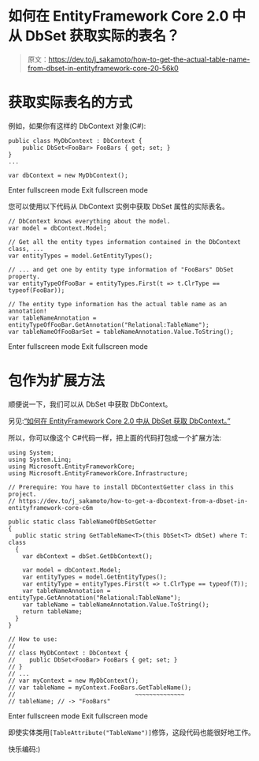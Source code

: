# 如何在 EntityFramework Core 2.0 中从 DbSet 获取实际的表名？

> 原文：<https://dev.to/j_sakamoto/how-to-get-the-actual-table-name-from-dbset-in-entityframework-core-20-56k0>

# 获取实际表名的方式

例如，如果你有这样的 DbContext 对象(C#):

```
public class MyDbContext : DbContext {
    public DbSet<FooBar> FooBars { get; set; }
}
...

var dbContext = new MyDbContext(); 
```

Enter fullscreen mode Exit fullscreen mode

您可以使用以下代码从 DbContext 实例中获取 DbSet 属性的实际表名。

```
// DbContext knows everything about the model.
var model = dbContext.Model;

// Get all the entity types information contained in the DbContext class, ...
var entityTypes = model.GetEntityTypes();

// ... and get one by entity type information of "FooBars" DbSet property.
var entityTypeOfFooBar = entityTypes.First(t => t.ClrType == typeof(FooBar));

// The entity type information has the actual table name as an annotation!
var tableNameAnnotation = entityTypeOfFooBar.GetAnnotation("Relational:TableName");
var tableNameOfFooBarSet = tableNameAnnotation.Value.ToString(); 
```

Enter fullscreen mode Exit fullscreen mode

# 包作为扩展方法

顺便说一下，我们可以从 DbSet 中获取 DbContext。

另见:[“如何在 EntityFramework Core 2.0 中从 DbSet 获取 DbContext。”](https://dev.to/j_sakamoto/how-to-get-a-dbcontext-from-a-dbset-in-entityframework-core-c6m)

所以，你可以像这个 C#代码一样，把上面的代码打包成一个扩展方法:

```
using System;
using System.Linq;
using Microsoft.EntityFrameworkCore;
using Microsoft.EntityFrameworkCore.Infrastructure;

// Prerequire: You have to install DbContextGetter class in this project.
// https://dev.to/j_sakamoto/how-to-get-a-dbcontext-from-a-dbset-in-entityframework-core-c6m

public static class TableNameOfDbSetGetter
{
  public static string GetTableName<T>(this DbSet<T> dbSet) where T: class
  {
    var dbContext = dbSet.GetDbContext();

    var model = dbContext.Model;
    var entityTypes = model.GetEntityTypes();
    var entityType = entityTypes.First(t => t.ClrType == typeof(T));
    var tableNameAnnotation = entityType.GetAnnotation("Relational:TableName");
    var tableName = tableNameAnnotation.Value.ToString();
    return tableName;
  }
}

// How to use:
// 
// class MyDbContext : DbContext {
//    public DbSet<FooBar> FooBars { get; set; }
// }
// ...
// var myContext = new MyDbContext();
// var tableName = myContext.FooBars.GetTableName();
//                                  ~~~~~~~~~~~~~~
// tableName; // -> "FooBars" 
```

Enter fullscreen mode Exit fullscreen mode

即使实体类用`[TableAttribute("TableName")]`修饰，这段代码也能很好地工作。

快乐编码:)